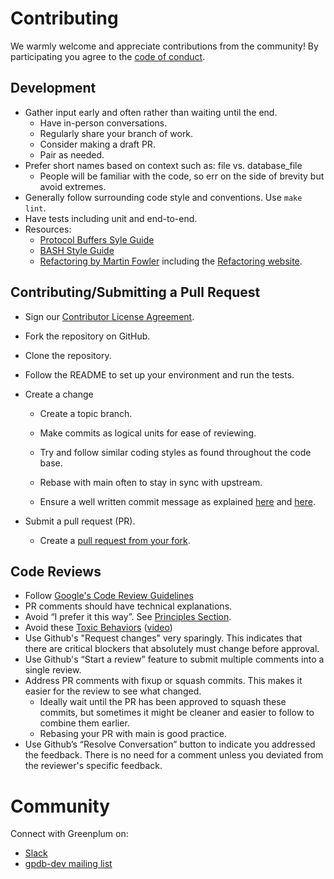 # Contributing

We warmly welcome and appreciate contributions from the community! By participating you agree to the [code of conduct](https://github.com/greenplum-db/gpupgrade/blob/main/CODE-OF-CONDUCT.md).

## Development
- Gather input early and often rather than waiting until the end. 
  - Have in-person conversations.
  - Regularly share your branch of work.
  - Consider making a draft PR.
  - Pair as needed.
- Prefer short names based on context such as: file vs. database_file
  - People will be familiar with the code, so err on the side of brevity but avoid extremes.
- Generally follow surrounding code style and conventions. Use `make lint`.
- Have tests including unit and end-to-end.
- Resources:
  - [Protocol Buffers Syle Guide](https://developers.google.com/protocol-buffers/docs/style)
  - [BASH Style Guide](https://google.github.io/styleguide/shellguide.html)
  - [Refactoring by Martin Fowler](https://martinfowler.com/books/refactoring.html) including the [Refactoring website](https://refactoring.com/). 

## Contributing/Submitting a Pull Request 
- Sign our [Contributor License Agreement](https://cla.vmware.com/cla/1/preview).

- Fork the repository on GitHub.

- Clone the repository.

- Follow the README to set up your environment and run the tests.

- Create a change

  - Create a topic branch.

  - Make commits as logical units for ease of reviewing.

  - Try and follow similar coding styles as found throughout the code base.

  - Rebase with main often to stay in sync with upstream.

  - Ensure a well written commit message as explained [here](https://chris.beams.io/posts/git-commit/) and [here](https://tbaggery.com/2008/04/19/a-note-about-git-commit-messages.html).

- Submit a pull request (PR).

    - Create a [pull request from your fork](https://help.github.com/en/github/collaborating-with-issues-and-pull-requests/.creating-a-pull-request-from-a-fork).


## Code Reviews 
- Follow [Google's Code Review Guidelines](https://google.github.io/eng-practices/review/reviewer/)
- PR comments should have technical explanations.
- Avoid “I prefer it this way”. See [Principles Section](https://google.github.io/eng-practices/review/reviewer/standard.html).
- Avoid these [Toxic Behaviors](https://medium.com/@sandya.sankarram/unlearning-toxic-behaviors-in-a-code-review-culture-b7c295452a3c) ([video](https://www.youtube.com/watch?v=QIUwGa-MttQ))
- Use Github's "Request changes" very sparingly. This indicates that there are critical blockers that absolutely must change before approval.
- Use Github's “Start a review” feature to submit multiple comments into a single review.
- Address PR comments with fixup or squash commits. This makes it easier for the review to see what changed.
  - Ideally wait until the PR has been approved to squash these commits, but sometimes it might be cleaner and easier to follow to combine them earlier.
  - Rebasing your PR with main is good practice.
- Use Github’s “Resolve Conversation” button to indicate you addressed the feedback. There is no need for a comment unless you deviated from the reviewer's specific feedback.

# Community

Connect with Greenplum on:
- [Slack](https://greenplum.slack.com/)
- [gpdb-dev mailing list](https://groups.google.com/a/greenplum.org/forum/#!forum/gpdb-dev/join)
